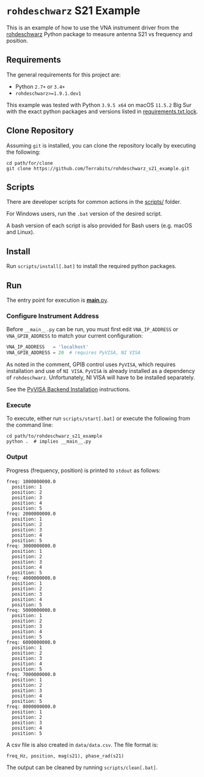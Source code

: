 # `rohdeschwarz` S21 Example

This is an example of how to use the VNA instrument driver from the  [rohdeschwarz](https://github.com/Terrabits/rohdeschwarz) Python package to measure antenna S21 vs frequency and position.

## Requirements

The general requirements for this project are:

-   Python `2.7+` or `3.4+`
-   `rohdeschwarz>=1.9.1.dev1`

This example was tested with Python `3.9.5 x64` on macOS `11.5.2` Big Sur with the exact python packages and versions listed in [requirements.txt.lock](./requirements.txt.lock).

## Clone Repository

Assuming `git` is installed, you can clone the repository locally by executing the following:

```shell
cd path/for/clone
git clone https://github.com/Terrabits/rohdeschwarz_s21_example.git
```

## Scripts

There are developer scripts for common actions in the [scripts/](./scripts) folder.

For Windows users, run the `.bat` version of the desired script.

A bash version of each script is also provided for Bash users (e.g. macOS and Linux).

## Install

Run `scripts/install[.bat]` to install the required python packages.

## Run

The entry point for execution is [__main__.py](./__main__.py).

### Configure Instrument Address

Before `__main__.py` can be run, you must first edit `VNA_IP_ADDRESS` or `VNA_GPIB_ADDRESS` to match your current configuration:

```python
VNA_IP_ADDRESS   = 'localhost'
VNA_GPIB_ADDRESS = 20  # requires PyVISA, NI VISA
```

As noted in the comment, GPIB control uses `PyVISA`, which requires installation and use of `NI VISA`.
`PyVISA` is already installed as a dependency of `rohdeschwarz`. Unfortunately, NI VISA will have to be installed separately.

See the [PyVISA Backend Installation](https://pyvisa.readthedocs.io/en/latest/introduction/getting.html#backend) instructions.

### Execute

To execute, either run `scripts/start[.bat]` or execute the following from the command line:

```shell
cd path/to/rohdeschwarz_s21_example
python .  # implies __main__.py
```

### Output

Progress (frequency, position) is printed to `stdout` as follows:

```comment
freq: 1000000000.0
  position: 1
  position: 2
  position: 3
  position: 4
  position: 5
freq: 2000000000.0
  position: 1
  position: 2
  position: 3
  position: 4
  position: 5
freq: 3000000000.0
  position: 1
  position: 2
  position: 3
  position: 4
  position: 5
freq: 4000000000.0
  position: 1
  position: 2
  position: 3
  position: 4
  position: 5
freq: 5000000000.0
  position: 1
  position: 2
  position: 3
  position: 4
  position: 5
freq: 6000000000.0
  position: 1
  position: 2
  position: 3
  position: 4
  position: 5
freq: 7000000000.0
  position: 1
  position: 2
  position: 3
  position: 4
  position: 5
freq: 8000000000.0
  position: 1
  position: 2
  position: 3
  position: 4
  position: 5
```

A csv file is also created in `data/data.csv`. The file format is:

```comment
freq_Hz, position, mag(s21), phase_rad(s21)
```

The output can be cleaned by running `scripts/clean[.bat]`.
